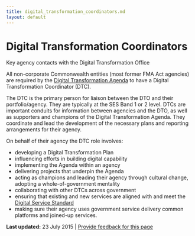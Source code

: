 ```yaml
---
title: digital_transformation_coordinators.md
layout: default
---
```

Digital Transformation Coordinators
===================================

Key agency contacts with the Digital Transformation Office

All non-corporate Commonwealth entities (most former FMA Act agencies) are required by the [Digital Transformation Agenda](../../node/2015_16_digital_transformation_agenda_budget_initiatives.md) to have a Digital Transformation Coordinator (DTC).

The DTC is the primary person for liaison between the DTO and their portfolio/agency. They are typically at the SES Band 1 or 2 level. DTCs are important conduits for information between agencies and the DTO, as well as supporters and champions of the Digital Transformation Agenda. They coordinate and lead the development of the necessary plans and reporting arrangements for their agency.

On behalf of their agency the DTC role involves:

-   developing a Digital Transformation Plan
-   influencing efforts in building digital capability
-   implementing the Agenda within an agency
-   delivering projects that underpin the Agenda
-   acting as champions and leading their agency through cultural change, adopting a whole-of-government mentality
-   collaborating with other DTCs across government
-   ensuring that existing and new services are aligned with and meet the [Digital Service Standard](../digital_service_standard.md)
-   making sure their agency uses government service delivery common platforms and joined-up services.

**Last updated:** 23 July 2015 | [Provide feedback for this page](../../feedback%3Furl_from=Digitaltransformationcoordinators.html)

